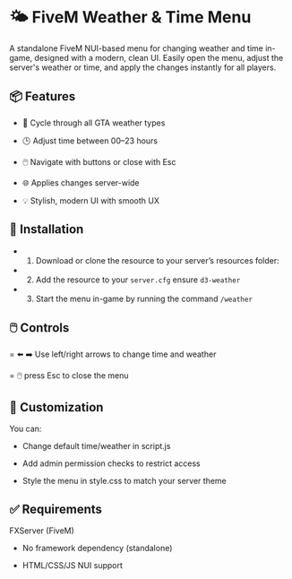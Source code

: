 # 🌤️ FiveM Weather & Time Menu
A standalone FiveM NUI-based menu for changing weather and time in-game, designed with a modern, clean UI. Easily open the menu, adjust the server's weather or time, and apply the changes instantly for all players.

## 📦 Features
 - 🔁 Cycle through all GTA weather types

 - 🕒 Adjust time between 00–23 hours

 - 🖱️ Navigate with buttons or close with Esc

 - 🌐 Applies changes server-wide

 - 💡 Stylish, modern UI with smooth UX

## 🚀 Installation

 - 1. Download or clone the resource to your server’s resources folder:

 - 2. Add the resource to your `server.cfg` ensure `d3-weather`

 - 3. Start the menu in-game by running the command `/weather`


## 🖱️ Controls
 = ⬅️ ➡️ Use left/right arrows to change time and weather

 = 🖱️  press Esc to close the menu


## 🔧 Customization
You can:

 -  Change default time/weather in script.js

 -  Add admin permission checks to restrict access

 - Style the menu in style.css to match your server theme


## ✅ Requirements
FXServer (FiveM)

 - No framework dependency (standalone)

 - HTML/CSS/JS NUI support


